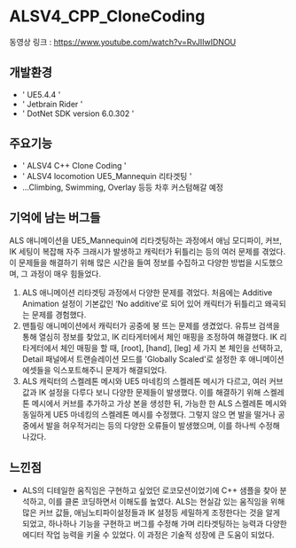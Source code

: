 # ALSV4_CPP_CloneCoding
동영상 링크 : https://www.youtube.com/watch?v=RvJIIwIDNOU

## 개발환경
- ' UE5.4.4 '
- ' Jetbrain Rider '
- ' DotNet SDK version 6.0.302 '

## 주요기능
- ' ALSV4 C++ Clone Coding '
- ' ALSV4 locomotion UE5_Mannequin 리타겟팅 '
- ...Climbing, Swimming, Overlay 등등 차후 커스텀해갈 예정

## 기억에 남는 버그들

ALS 애니메이션을 UE5_Mannequin에 리타겟팅하는 과정에서 애님 모디파이, 커브, IK 세팅이 복잡해 자주 크래시가 발생하고 캐릭터가 뒤틀리는 등의 여러 문제를 겪었다. 이 문제들을 해결하기 위해 많은 시간을 들여 정보를 수집하고 다양한 방법을 시도했으며, 그 과정이 매우 힘들었다.

1. ALS 애니메이션 리타겟팅 과정에서 다양한 문제를 겪었다. 처음에는 Additive Animation 설정이 기본값인 ‘No additive’로 되어 있어 캐릭터가 뒤틀리고 왜곡되는 문제를 경험했다.
2. 맨틀링 애니메이션에서 캐릭터가 공중에 붕 뜨는 문제를 생겼었다. 유튜브 검색을 통해 열심히 정보를 찾았고, IK 리타게터에서 체인 매핑을 조정하여 해결했다.
   IK 리타게터에서 체인 매핑을 할 때, [root], [hand], [leg] 세 가지 본 체인을 선택하고, Detail 패널에서 트랜슬레이션 모드를 'Globally Scaled'로 설정한 후 애니메이션 에셋들을 익스포트해주니 문제가 해결되었다.
3. ALS 캐릭터의 스켈레톤 메시와 UE5 마네킹의 스켈레톤 메시가 다르고, 여러 커브값과 IK 설정을 다루다 보니 다양한 문제들이 발생했다. 이를 해결하기 위해 스켈레톤 메시에서 커브를 추가하고 가상 본을 생성한 뒤, 가능한 한 ALS 스켈레톤 메시와 동일하게 UE5 마네킹의 스켈레톤 메시를 수정했다.
   그렇지 않으 면 발을 떨거나 공중에서 발을 허우적거리는 등의 다양한 오류들이 발생했으며, 이를 하나씩 수정해 나갔다.

## 느낀점

- ALS의 디테일한 움직임은 구현하고 싶었던 로코모션이었기에 C++ 샘플을 찾아 분석하고, 이를 클론 코딩하면서 이해도를 높였다. ALS는 현실감 있는 움직임을 위해 많은 커브 값들, 애님노티파이설정들과 IK 설정등 세밀하게 조정한다는 것을 알게 되었고,
  하나하나 기능을 구현하고 버그를 수정해 가며 리타겟팅하는 능력과 다양한 에디터 작업 능력을 키울 수 있었다. 이 과정은 기술적 성장에 큰 도움이 되었다.
